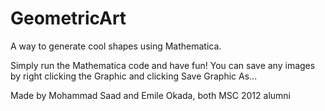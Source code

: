GeometricArt
============

A way to generate cool shapes using Mathematica.

Simply run the Mathematica code and have fun! You can save any images by right clicking the Graphic and clicking Save Graphic As...

Made by Mohammad Saad and Emile Okada, both MSC 2012 alumni

